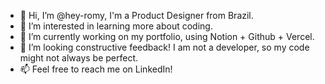 - 👋 Hi, I’m @hey-romy, I'm a Product Designer from Brazil.
- 👀 I’m interested in learning more about coding.
- 🌱 I’m currently working on my portfolio, using Notion + Github + Vercel.
- 💞️ I’m looking constructive feedback! I am not a developer, so my code might not always be perfect.
- 📫 Feel free to reach me on LinkedIn!

<!---
hey-romy/hey-romy is a ✨ special ✨ repository because its `README.md` (this file) appears on your GitHub profile.
You can click the Preview link to take a look at your changes.
--->
